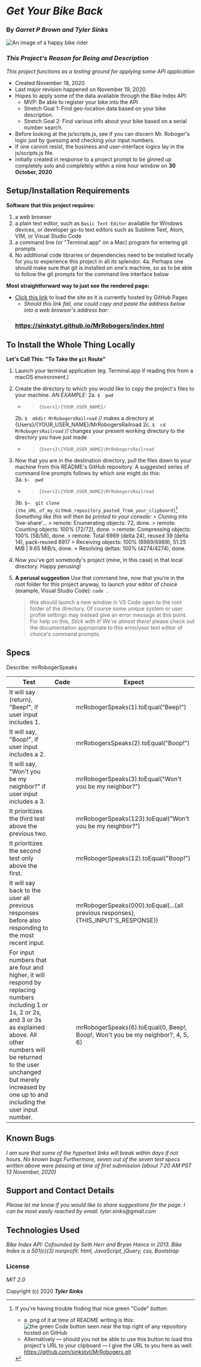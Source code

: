 # _Get Your Bike Back_

### By _**Garret P Brown and Tyler Sinks**_
![An image of a happy bike rider](img/bikeRider01.jpeg)

### _This Project's Reason for Being and Description_
_This project functions as a testing ground for applying some API application_
* Created November 18, 2020
* Last major revision happened on November 19, 2020
* Hopes to apply some of the data available through the Bike Index API:
    * MVP: Be able to register your bike into the API
    * Stretch Goal 1: Find geo-location data based on your bike description.
    * Stretch Goal 2: Find various info about your bike based on a serial number search.
* Before looking at the js/scripts.js, see if you can discern Mr. Roboger's logic just by guessing and checking your input numbers.
* If one cannot resist, the business and user-interface logics lay in the js/scripts.js file.
* initially created in response to a project prompt to be ginned up completely solo and completely within a nine hour window on **30 October, 2020**

## Setup/Installation Requirements

**Software that this project requires:**
1. a web browser
2. a plain text editor, such as `Basic Text Editor` available for Windows devices, or developer go-to text editors such as Sublime Text, Atom, VIM, or Visual Studio Code
3. a command line (or "Terminal.app" on a Mac) program for entering git prompts
4. No additional code libraries or dependencies need to be installed locally for you to experience this project in all its splendor.
    4a. Perhaps one should make sure that git is installed on one's machine, so as to be able to follow the git prompts for the command line interface below

**Most straightforward way to just see the rendered page:**
* [Click this link](https://sinkstyt.github.io/MrRobogers/index.html) to load the site as it is currently hosted by GitHub Pages
    * _Should this link fail, one could copy and paste the address below into a web browser's address bar:_
    ### https://sinkstyt.github.io/MrRobogers/index.html ###

## To Install the Whole Thing Locally

**Let's Call This: "To Take the `git` Route"**
1. Launch your terminal application (eg. Terminal.app if reading this from a macOS environment.)
2. Create the directory to which you would like to copy the project's files to your machine. _AN EXAMPLE:_
    2a. `$  pwd`
    * > `{Users}/{YOUR_USER_NAME}/`
   
    2b. `$  mkdir MrRobogersRailroad`  // makes a directory at {Users}/{YOUR_USER_NAME}/MrRobogersRailroad
    2c. `$  cd MrRobogersRailroad`    // changes your present working directory to the directory you have just made
    * > `{Users}\{YOUR_USER_NAME}\MrRobogersRailroad`

3. Now that you are in the destination directory, pull the files down to your machine from this README's GitHub repository. A suggested series of command line prompts follows by which one might do this:      
      3a. `$~  pwd`
      * > `{Users}\{YOUR_USER_NAME}\MrRobogersRailroad`
    
      3b. `$~  git clone {the_URL_of_my_GitHub_repository_pasted_from_your_clipboard}`[^bignote]
        _Something like this will then be printed to your console:_
        > Cloning into 'live-share'...
        > remote: Enumerating objects: 72, done.
        > remote: Counting objects: 100% (72/72), done.
        > remote: Compressing objects: 100% (58/58), done.
        > remote: Total 6989 (delta 24), reused 39 (delta 14), pack-reused 6917
        > Receiving objects: 100% (6989/6989), 51.25 MiB | 9.65 MiB/s, done.
        > Resolving deltas: 100% (4274/4274), done.
4. Now you've got somebody's project (mine, in this case) in that local directory. Happy perusing!
5. **A perusal suggestion** Use that command line, now that you're in the root folder for this project anyway, to launch your editor of choice (example, Visual Studio Code):
    `code .`
    > this should launch a new window in VS Code open to the root folder of the directory. Of course some unique system or user profile settings may instead give an error message at this point. For help on this, _Stick with it! We're almost there!_ please check out the documentation appropriate to this error/your text editor of choice's command prompts.

## Specs

Describe: mrRobogerSpeaks

Test | Code | Expect
------ | ------|----------
It will say (return), "Beep!", if user input includes 1.        |        | mrRobogerSpeaks(1).toEqual("Beep!")
It will say, "Boop!", if user input includes a 2.       |        | mrRobogersSpeaks(2).toEqual("Boop!")
It will say, "Won't you be my neighbor?" if user input includes a 3.       |        | mrRobogerSpeaks(3).toEqual("Won't you be my neighbor?")  
It prioritizes the third test above the previous two.       |        | mrRobogerSpeaks(123).toEqual("Won't you be my neighbor?")   
It prioritizes the second test only above the first.    |      | mrRobogerSpeaks(12).toEqual("Boop!")     
It will say back to the user all previous responses before also responding to the most recent input.    |      | mrRobogerSpeaks(000).toEqual(...{all previous responses}, {THIS_INPUT'S_RESPONSE})
For input numbers that are four and higher, it will respond by replacing numbers including 1 or 1s, 2 or 2s, and 3 or 3s as explained above. All other numbers will be returned to the user unchanged but merely increased by one up to and including the user input number.  |      | mrRobogerSpeaks(6).toEqual(0, Beep!, Boop!, Won't you be my neighbor?, 4, 5, 6)

## Known Bugs

_I am sure that some of the hypertext links will break within days if not hours._
_No known bugs_
_Furthermore, seven out of the seven test specs written above were passing at time of first submission (about 7:20 AM PST 13 November, 2020)_

## Support and Contact Details

_Please let me know if you would like to share suggestions for the page. I can be most easily reached by email._
_tyler.sinks@gmail.com_

## Technologies Used

_Bike Index API: Cofounded by Seth Herr and Bryan Hance in 2013. Bike Index is a 501(c)(3) nonprofit._
_html, JavaScript, jQuery,_
_css, Bootstrap_

### License

*MIT 2.0*

Copyright (c) 2020 **_Tyler Sinks_**

[^bignote]: If you're having trouble finding that nice green "Code" button:
    * a .png of it at time of README writing is this: ![the green Code button seen near the top right of any repository hosted on GitHub](img/greenCodeButton.png)
    * Alternatively &mdash; should you not be able to use this button to load this project's URL to your clipboard &mdash; I give the URL to you here as well:
    https://github.com/sinkstyt/MrRobogers.git